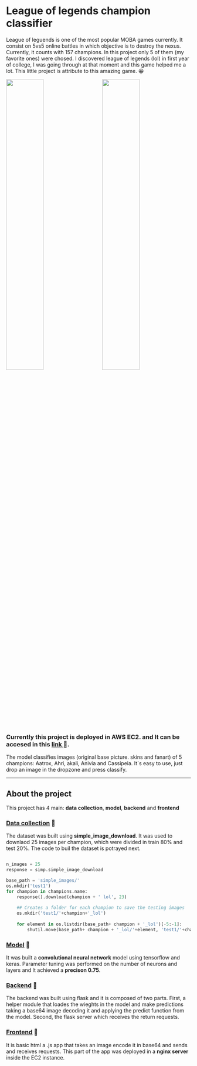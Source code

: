 
# League of legends champion classifier

League of leguends is one of the most popular MOBA games currently. It consist on 5vs5 online battles in which objective is to destroy the nexus. Currently, it counts with 157 champions. In this project only 5 of them (my favorite ones) were chosed. I discovered league of legends (lol) in first year of college, I was going through at that moment and this game helped me a lot. This little project is attribute to this amazing game. :grinning: 

<p>
<img src="https://github.com/jglobaton10/LeagueOfLegendsChampionClassifier/blob/main/images/lol_gif_part_1_Trim.gif" width="45%"/>
  &nbsp; &nbsp; &nbsp; &nbsp;
<img src="https://github.com/jglobaton10/LeagueOfLegendsChampionClassifier/blob/main/images/lol_gif_part_1_Trim-_2_.gif" width="45%"/>
</p>



### Currently this   project is deployed in AWS EC2. and It can be accesed in this [ **link** ](http://ec2-18-191-142-227.us-east-2.compute.amazonaws.com/) :link:. 

The model classifies images (original base picture. skins and fanart) of 5 champions: Aatrox, Ahri, akali, Anivia and Cassipeia. It´s easy to use, just drop an image in the dropzone and press classify.  

---
## About the project 
This project has 4 main: **data collection**, **model**, **backend** and **frontend**

### [Data collection](https://github.com/jglobaton10/LeagueOfLegendsChampionClassifier/blob/main/model/model.ipynb) :link:

The dataset was built using **simple_image_download**. It was used to downlaod 25 images per champion, which were divided in train 80% and test 20%. The code to buil the dataset is potrayed next. 

```python

n_images = 25
response = simp.simple_image_download

base_path = 'simple_images/'
os.mkdir('test1')
for champion in champions.name:
    response().download(champion + ' lol', 23)
   
    ## Creates a folder for each champion to save the testing images 
    os.mkdir('test1/'+champion+'_lol')
    
    for element in os.listdir(base_path+ champion + '_lol')[-5:-1]:
        shutil.move(base_path+ champion + '_lol/'+element, 'test1/'+champion+'_lol/'+element)
```





### [Model](https://github.com/jglobaton10/LeagueOfLegendsChampionClassifier/blob/main/model/model.ipynb) :link:

It was built a **convolutional neural network**  model using tensorflow and keras. Parameter tuning was performed on the number of neurons and layers and It achieved a **precison 0.75**. 

### [Backend](https://github.com/jglobaton10/LeagueOfLegendsChampionClassifier/blob/main/Flaskserver/server.py) :link:

The backend was built using flask and it is composed of two parts. First, a helper module that loades the wieghts in the model and make predictions taking a base64 image decoding it and applying the predict function from the model. Second, the flask server which receives the return requests. 

### [Frontend](https://github.com/jglobaton10/LeagueOfLegendsChampionClassifier/tree/main/Front_end) :link:
It is basic html a .js app  that takes an image encode it in base64 and sends and receives requests. This part of the app was deployed in a **nginx server** inside the EC2 instance. 
